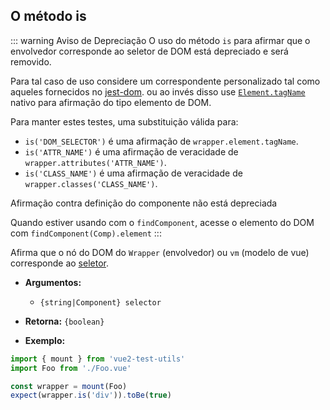 ## O método is

::: warning Aviso de Depreciação
O uso do método `is` para afirmar que o envolvedor corresponde ao seletor de DOM está depreciado e será removido.

Para tal caso de uso considere um correspondente personalizado tal como aqueles fornecidos no [jest-dom](https://github.com/testing-library/jest-dom#custom-matchers).
ou ao invés disso use [`Element.tagName`](https://developer.mozilla.org/en-US/docs/Web/API/Element/tagName) nativo para afirmação do tipo elemento de DOM.

Para manter estes testes, uma substituição válida para:

- `is('DOM_SELECTOR')` é uma afirmação de `wrapper.element.tagName`.
- `is('ATTR_NAME')` é uma afirmação de veracidade de `wrapper.attributes('ATTR_NAME')`.
- `is('CLASS_NAME')` é uma afirmação de veracidade de `wrapper.classes('CLASS_NAME')`.

Afirmação contra definição do componente não está depreciada

Quando estiver usando com o `findComponent`, acesse o elemento do DOM com `findComponent(Comp).element`
:::

Afirma que o nó do DOM do `Wrapper` (envolvedor) ou `vm` (modelo de vue) corresponde ao [seletor](../selectors.md).

- **Argumentos:**

  - `{string|Component} selector`

- **Retorna:** `{boolean}`

- **Exemplo:**

```js
import { mount } from 'vue2-test-utils'
import Foo from './Foo.vue'

const wrapper = mount(Foo)
expect(wrapper.is('div')).toBe(true)
```
